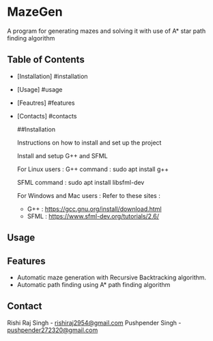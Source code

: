 # MazeGen
A program for generating mazes and solving it with use of A* star path finding algorithm

## Table of Contents
- [Installation] #installation
- [Usage] #usage
- [Feautres] #features
- [Contacts] #contacts

  ##Installation

  Instructions on how to install and set up the project

  Install and setup G++ and SFML

  For Linux users :
    G++ command : sudo apt install g++

    SFML command : sudo apt install libsfml-dev

  For Windows and Mac users :
  Refer to these sites :
    - G++ : https://gcc.gnu.org/install/download.html
    - SFML : https://www.sfml-dev.org/tutorials/2.6/
  
## Usage 

## Features
  - Automatic maze generation with Recursive Backtracking algorithm.
  - Automatic path finding using A* path finding algorithm

## Contact
  Rishi Raj Singh - rishiraj2954@gmail.com
  Pushpender Singh - pushpender272320@gmail.com
  
  

